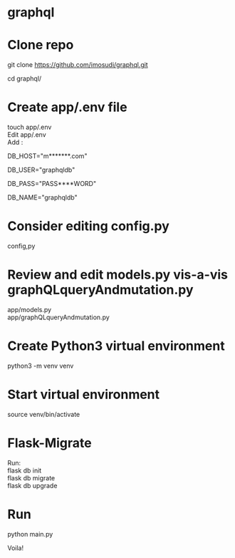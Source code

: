 # graphql

# Clone repo    
 git clone https://github.com/imosudi/graphql.git   

 cd graphql/    


# Create app/.env file
 touch app/.env     
Edit app/.env   
Add :

DB_HOST="m*******.com" 

DB_USER="graphqldb"

DB_PASS="PASS****WORD"

DB_NAME="graphqldb"

# Consider editing config.py    
 config,py

# Review and edit models.py vis-a-vis graphQLqueryAndmutation.py    
 app/models.py  
 app/graphQLqueryAndmutation.py     
 

# Create Python3 virtual environment    
 python3 -m venv venv

# Start virtual environment     
 source venv/bin/activate   


# Flask-Migrate 
Run:    
 flask db init   
 flask db migrate   
 flask db upgrade   

# Run       
 python main.py     


Voila!